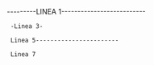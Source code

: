 
---------LINEA 1--------------------------




     -Linea 3-
     
     Linea 5-----------------------
     
     Linea 7
